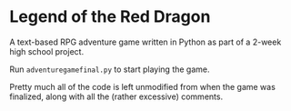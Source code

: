 # Legend of the Red Dragon
A text-based RPG adventure game written in Python as part of a 2-week high school project.

Run `adventuregamefinal.py` to start playing the game.

Pretty much all of the code is left unmodified from when the game was finalized, along with all the (rather excessive) comments. 